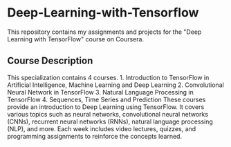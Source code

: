 # Deep-Learning-with-Tensorflow

This repository contains my assignments and projects for the "Deep Learning with TensorFlow" course on Coursera.

## Course Description

This specialization contains 4 courses. 1. Introduction to TensorFlow in Artificial Intelligence, Machine Learning and Deep Learning
2. Convolutional Neural Network in TensorFlow
3. Natural Language Processing in TensorFlow
4. Sequences, Time Series and Prediction 
These courses provide an introduction to Deep Learning using TensorFlow. It covers various topics such as neural networks, convolutional neural networks (CNNs), recurrent neural networks (RNNs), natural language processing (NLP), and more. Each week includes video lectures, quizzes, and programming assignments to reinforce the concepts learned.



